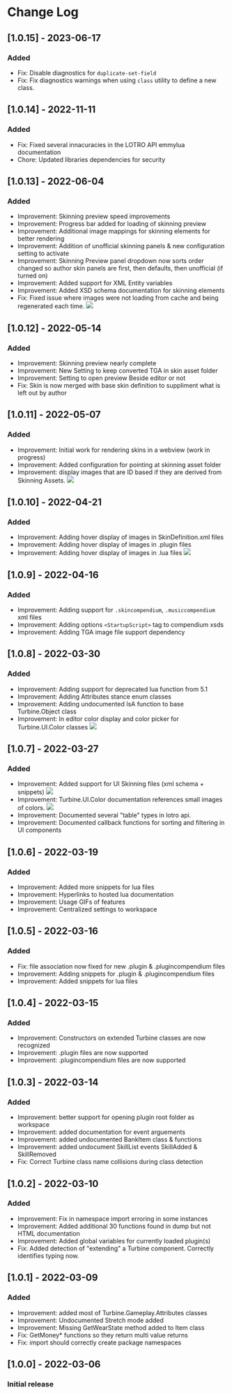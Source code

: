 # Change Log


## [1.0.15] - 2023-06-17
### Added
- Fix: Disable diagnostics for `duplicate-set-field`
- Fix: Fix diagnostics warnings when using `class` utility to define a new class.

## [1.0.14] - 2022-11-11
### Added
- Fix: Fixed several innacuracies in the LOTRO API emmylua documentation
- Chore: Updated libraries dependencies for security
  
## [1.0.13] - 2022-06-04
### Added
- Improvement: Skinning preview speed improvements
- Improvement: Progress bar added for loading of skinning preview
- Improvement: Additional image mappings for skinning elements for better rendering
- Improvement: Addition of unofficial skinning panels & new configuration setting to activate
- Improvement: Skinning Preview panel dropdown now sorts order changed so author skin panels are first, then defaults, then unofficial (if turned on)
- Improvement: Added support for XML Entity variables
- Improvement: Added XSD schema documentation for skinning elements
- Fix: Fixed issue where images were not loading from cache and being regenerated each time.
![](https://github.com/lunarwtr/vscode-lotro-api/raw/main/resources/img/skinpreview2.gif)

## [1.0.12] - 2022-05-14
### Added
- Improvement: Skinning preview nearly complete
- Improvement: New Setting to keep converted TGA in skin asset folder
- Improvement: Setting to open preview Beside editor or not
- Fix: Skin is now merged with base skin definition to suppliment what is left out by author

## [1.0.11] - 2022-05-07
### Added
- Improvement: Initial work for rendering skins in a webview (work in progress)
- Improvement: Added configuration for pointing at skinning asset folder
- Improvement: display images that are ID based if they are derived from Skinning Assets.
![](https://github.com/lunarwtr/vscode-lotro-api/raw/main/resources/img/skinpreview.gif)

## [1.0.10] - 2022-04-21
### Added
- Improvement: Adding hover display of images in SkinDefinition.xml files
- Improvement: Adding hover display of images in .plugin files
- Improvement: Adding hover display of images in .lua files
![](https://github.com/lunarwtr/vscode-lotro-api/raw/main/resources/img/imageview.gif)

## [1.0.9] - 2022-04-16
### Added
- Improvement: Adding support for  `.skincompendium`, `.musiccompendium`  xml files 
- Improvement: Adding options `<StartupScript>` tag to compendium xsds
- Improvement: Adding TGA image file support dependency

## [1.0.8] - 2022-03-30
### Added
- Improvement: Adding support for deprecated lua function from 5.1
- Improvement: Adding Attributes stance enum classes
- Improvement: Adding undocumented IsA function to base Turbine.Object class
- Improvement: In editor color display and color picker for Turbine.UI.Color classes
    ![](https://github.com/lunarwtr/vscode-lotro-api/raw/main/resources/img/color2.gif)

## [1.0.7] - 2022-03-27
### Added
- Improvement: Added support for UI Skinning files (xml schema + snippets)
    ![](https://github.com/lunarwtr/vscode-lotro-api/raw/main/resources/img/skinning.gif)
- Improvement: Turbine.UI.Color documentation references small images of colors.
    ![](https://github.com/lunarwtr/vscode-lotro-api/raw/main/resources/img/color.gif)
- Improvement: Documented several "table" types in lotro api.
- Improvement: Documented callback functions for sorting and filtering in UI components

## [1.0.6] - 2022-03-19
### Added
- Improvement: Added more snippets for lua files
- Improvement: Hyperlinks to hosted lua documentation
- Improvement: Usage GIFs of features
- Improvement: Centralized settings to workspace

## [1.0.5] - 2022-03-16
### Added
- Fix: file association now fixed for new .plugin & .plugincompendium files
- Improvement: Adding snippets for .plugin & .plugincompendium files
- Improvement: Added snippets for lua files

## [1.0.4] - 2022-03-15
### Added
- Improvement: Constructors on extended Turbine classes are now recognized
- Improvement: .plugin files are now supported
- Improvement: .plugincompendium files are now supported

## [1.0.3] - 2022-03-14
### Added
- Improvement: better support for opening plugin root folder as workspace
- Improvement: added documentation for event arguements
- Improvement: added undocumented BankItem class & functions
- Improvement: added undocument SkillList events SkillAdded & SkillRemoved
- Fix: Correct Turbine class name collisions during class detection

## [1.0.2] - 2022-03-10
### Added
- Improvement: Fix in namespace import erroring in some instances
- Improvement: Added additional 30 functions found in dump but not HTML documentation
- Improvement: Added global variables for currently loaded plugin(s)
- Fix: Added detection of "extending" a Turbine component.  Correctly identifies typing now.

## [1.0.1] - 2022-03-09
### Added
- Improvement: added most of Turbine.Gameplay.Attributes classes
- Improvement: Undocumented Stretch mode added
- Improvement: Missing GetWearState method added to Item class
- Fix: GetMoney* functions so they return multi value returns
- Fix: import should correctly create package namespaces

## [1.0.0] - 2022-03-06
### Initial release